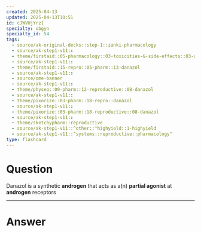 ```yaml
---
created: 2025-04-13
updated: 2025-04-13T10:51
id: cJWVHjYrz{
specialty: obgyn
specialty_id: 54
tags:
  - source/ak-original-decks::step-1::zanki-pharmacology
  - source/ak-step1-v11::
  - theme/firstaid::05-pharmacology::03-toxicities-&-side-effects::03-drug-reactions---endocrine/reproductive
  - source/ak-step1-v11::
  - theme/firstaid::15-repro::05-pharm::13-danazol
  - source/ak-step1-v11::
  - source/ome-banner
  - source/ak-step1-v11::
  - theme/physeo::09-pharm::12-reproductive::08-danazol
  - source/ak-step1-v11::
  - theme/pixorize::03-pharm::18-repro::danazol
  - source/ak-step1-v11::
  - theme/pixorize::03-pharm::18-reproductive::08-danazol
  - source/ak-step1-v11::
  - theme/sketchypharm::reproductive
  - source/ak-step1-v11::^other::^highyield::1-highyield
  - source/ak-step1-v11::^systems::reproductive::pharmacology"
type: flashcard
---
```


# Question
Danazol is a synthetic **androgen** that acts as a(n) **partial agonist** at **androgen** receptors

---

# Answer
